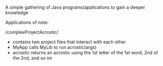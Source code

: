 A simple gathering of Java programs/applications to gain a deeper knowledge

Applications of note:

/complexProjectAcrostic/
- contains two project files that interact with each other
- MyApp calls MyLib to run acrostic(args)
- acrostic returns an acrostic using the 1st letter of the 1st word, 2nd of the 2nd, and so on

